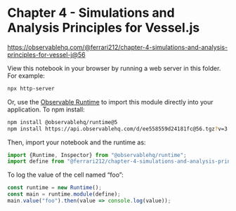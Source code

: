 # Chapter 4 - Simulations and Analysis Principles for Vessel.js

https://observablehq.com/@ferrari212/chapter-4-simulations-and-analysis-principles-for-vessel-j@56

View this notebook in your browser by running a web server in this folder. For
example:

~~~sh
npx http-server
~~~

Or, use the [Observable Runtime](https://github.com/observablehq/runtime) to
import this module directly into your application. To npm install:

~~~sh
npm install @observablehq/runtime@5
npm install https://api.observablehq.com/d/ee558559d24181fc@56.tgz?v=3
~~~

Then, import your notebook and the runtime as:

~~~js
import {Runtime, Inspector} from "@observablehq/runtime";
import define from "@ferrari212/chapter-4-simulations-and-analysis-principles-for-vessel-j";
~~~

To log the value of the cell named “foo”:

~~~js
const runtime = new Runtime();
const main = runtime.module(define);
main.value("foo").then(value => console.log(value));
~~~
